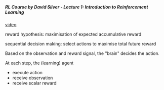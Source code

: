 ##### RL Course by David Silver - Lecture 1: Introduction to Reinforcement Learning
[video](https://www.youtube.com/watch?v=2pWv7GOvuf0)

reward hypothesis: maximisation of expected accumulative reward

sequential decision making: select actions to maximise total future reward

Based on the observation and reward signal, the "brain" decides the action.

At each step, the (learning) agent
* execute action
* receive observation
* receive scalar reward







